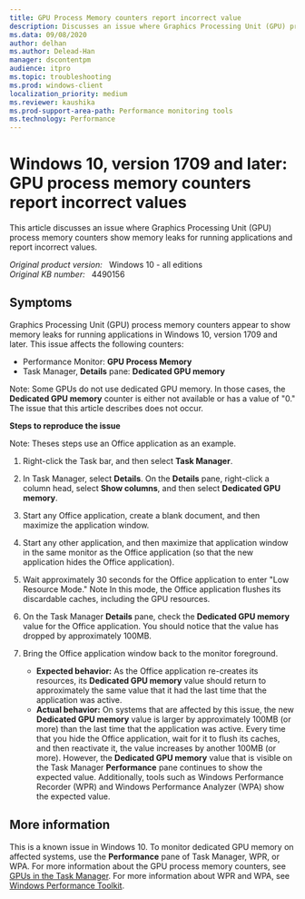 ```yaml
---
title: GPU Process Memory counters report incorrect value
description: Discusses an issue where Graphics Processing Unit (GPU) process memory counters show memory leaks for running applications and report incorrect values.
ms.data: 09/08/2020
author: delhan
ms.author: Delead-Han
manager: dscontentpm
audience: itpro
ms.topic: troubleshooting
ms.prod: windows-client
localization_priority: medium
ms.reviewer: kaushika
ms.prod-support-area-path: Performance monitoring tools
ms.technology: Performance
---
```

# Windows 10, version 1709 and later: GPU process memory counters report incorrect values

This article discusses an issue where Graphics Processing Unit (GPU) process memory counters show memory leaks for running applications and report incorrect values.

_Original product version:_ &nbsp; Windows 10 - all editions  
_Original KB number:_ &nbsp; 4490156

## Symptoms

Graphics Processing Unit (GPU) process memory counters appear to show memory leaks for running applications in Windows 10, version 1709 and later. This issue affects the following counters:

- Performance Monitor: **GPU Process Memory**  
- Task Manager, **Details** pane: **Dedicated GPU memory** 

Note: Some GPUs do not use dedicated GPU memory. In those cases, the **Dedicated GPU memory** counter is either not available or has a value of "0." The issue that this article describes does not occur.

**Steps to reproduce the issue**  

Note: Theses steps use an Office application as an example.

1. Right-click the Task bar, and then select **Task Manager**.
2. In Task Manager, select **Details**. On the **Details** pane, right-click a column head, select **Show columns**, and then select **Dedicated GPU memory**.
3. Start any Office application, create a blank document, and then maximize the application window.
4. Start any other application, and then maximize that application window in the same monitor as the Office application (so that the new application hides the Office application).
5. Wait approximately 30 seconds for the Office application to enter "Low Resource Mode."
Note
In this mode, the Office application flushes its discardable caches, including the GPU resources.

6. On the Task Manager **Details** pane, check the **Dedicated GPU memory** value for the Office application. You should notice that the value has dropped by approximately 100MB.
7. Bring the Office application window back to the monitor foreground.
   - **Expected behavior:** As the Office application re-creates its resources, its **Dedicated GPU memory** value should return to approximately the same value that it had the last time that the application was active.
   - **Actual behavior:** On systems that are affected by this issue, the new **Dedicated GPU memory** value is larger by approximately 100MB (or more) than the last time that the application was active. Every time that you hide the Office application, wait for it to flush its caches, and then reactivate it, the value increases by another 100MB (or more). However, the **Dedicated GPU memory** value that is visible on the Task Manager **Performance** pane continues to show the expected value. Additionally, tools such as Windows Performance Recorder (WPR) and Windows Performance Analyzer (WPA) show the expected value.

## More information

This is a known issue in Windows 10. To monitor dedicated GPU memory on affected systems, use the **Performance** pane of Task Manager, WPR, or WPA.
For more information about the GPU process memory counters, see [GPUs in the Task Manager](https://devblogs.microsoft.com/directx/gpus-in-the-task-manager/).
For more information about WPR and WPA, see [Windows Performance Toolkit](https://docs.microsoft.com/windows-hardware/test/wpt/).
